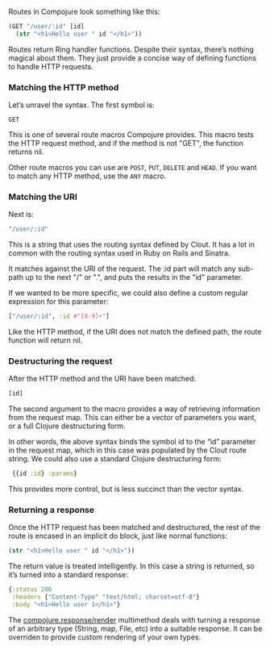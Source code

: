 Routes in Compojure look something like this:

```clojure
(GET "/user/:id" [id]
  (str "<h1>Hello user " id "</h1>"))
```

Routes return Ring handler functions. Despite their syntax, there’s nothing magical about them. They just provide a concise way of defining functions to handle HTTP requests.

### Matching the HTTP method

Let’s unravel the syntax. The first symbol is:

`GET`

This is one of several route macros Compojure provides. This macro tests the HTTP request method, and if the method is not "GET", the function returns nil.

Other route macros you can use are `POST`, `PUT`, `DELETE` and `HEAD`. If you want to match any HTTP method, use the `ANY` macro.

### Matching the URI

Next is:

```clojure
"/user/:id"
```

This is a string that uses the routing syntax defined by Clout. It has a lot in common with the routing syntax used in Ruby on Rails and Sinatra.

It matches against the URI of the request. The :id part will match any sub-path up to the next "/" or ".", and puts the results in the "id" parameter.

If we wanted to be more specific, we could also define a custom regular expression for this parameter:

```clojure
["/user/:id", :id #"[0-9]+"]
```

Like the HTTP method, if the URI does not match the defined path, the route function will return nil.

### Destructuring the request

After the HTTP method and the URI have been matched:

```clojure
[id]
```

The second argument to the macro provides a way of retrieving information from the request map. This can either be a vector of parameters you want, or a full Clojure destructuring form.

In other words, the above syntax binds the symbol id to the “id” parameter in the request map, which in this case was populated by the Clout route string. We could also use a standard Clojure destructuring form:

```clojure
 {{id :id} :params}
```

This provides more control, but is less succinct than the vector syntax.

### Returning a response

Once the HTTP request has been matched and destructured, the rest of the route is encased in an implicit do block, just like normal functions:

```clojure
(str "<h1>Hello user " id "</h1>"))
```

The return value is treated intelligently. In this case a string is returned, so it’s turned into a standard response:

```clojure
{:status 200
 :headers {"Content-Type" "text/html; charset=utf-8"}
 :body "<h1>Hello user 1</h1>"}
```

The [compojure.response/render](https://github.com/weavejester/compojure/blob/master/src/compojure/response.clj) multimethod deals with turning a response of an arbitrary type (String, map, File, etc) into a suitable response. It can be overriden to provide custom rendering of your own types.